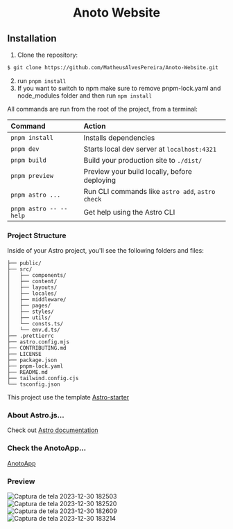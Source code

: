 <h1 align="center"> Anoto Website</h1>

## Installation

1. Clone the repository:

```bash
$ git clone https://github.com/MatheusAlvesPereira/Anoto-Website.git
```

2. run `pnpm install`
3. If you want to switch to npm make sure to remove pnpm-lock.yaml and node_modules folder and then run `npm install`

All commands are run from the root of the project, from a terminal:

| Command                | Action                                           |
| :--------------------- | :----------------------------------------------- |
| `pnpm install`         | Installs dependencies                            |
| `pnpm dev`             | Starts local dev server at `localhost:4321`      |
| `pnpm build`           | Build your production site to `./dist/`          |
| `pnpm preview`         | Preview your build locally, before deploying     |
| `pnpm astro ...`       | Run CLI commands like `astro add`, `astro check` |
| `pnpm astro -- --help` | Get help using the Astro CLI                     |

### Project Structure

Inside of your Astro project, you'll see the following folders and files:

```
├── public/
├── src/
│   ├── components/
│   ├── content/
│   ├── layouts/
│   ├── locales/
│   ├── middleware/
│   ├── pages/
│   ├── styles/
│   ├── utils/
│   └── consts.ts/
│   └── env.d.ts/
├── .prettierrc
├── astro.config.mjs
├── CONTRIBUTING.md
├── LICENSE
├── package.json
├── pnpm-lock.yaml
├── README.md
├── tailwind.config.cjs
└── tsconfig.json
```

This project use the template [Astro-starter](https://github.com/zankhq/astro-starter)

### About Astro.js...

Check out [Astro documentation](https://docs.astro.build) 

### Check the AnotoApp...

[AnotoApp](https://github.com/MatheusAlvesPereira/Anoto-App)

### Preview
![Captura de tela 2023-12-30 182503](https://github.com/MatheusAlvesPereira/Anoto-Website/assets/99885299/c376ae19-076a-49cf-9591-48f309d66ada)
![Captura de tela 2023-12-30 182520](https://github.com/MatheusAlvesPereira/Anoto-Website/assets/99885299/e5d3fa5a-02bd-480a-9867-29a9140261af)
![Captura de tela 2023-12-30 182609](https://github.com/MatheusAlvesPereira/Anoto-Website/assets/99885299/a6914fb9-29e7-4033-803b-7d77cfdb9519)
![Captura de tela 2023-12-30 183214](https://github.com/MatheusAlvesPereira/Anoto-Website/assets/99885299/b320e813-9f36-4de5-b024-696bb56637fe)


